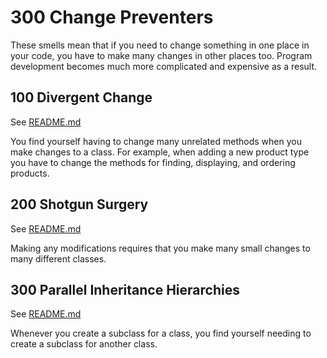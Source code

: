 # 300 Change Preventers
These smells mean that if you need to change something in one place in your code, you have to make many changes in other places too. Program development becomes much more complicated and expensive as a result.

## 100 Divergent Change

See [README.md](./100/README.md)

You find yourself having to change many unrelated methods when you make changes to a class. For example, when adding a new product type you have to change the methods for finding, displaying, and ordering products.

## 200 Shotgun Surgery

See [README.md](./200/README.md)

Making any modifications requires that you make many small changes to many different classes.

## 300 Parallel Inheritance Hierarchies

See [README.md](./300/README.md)

Whenever you create a subclass for a class, you find yourself needing to create a subclass for another class.
